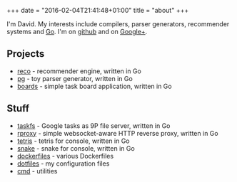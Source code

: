 +++
date = "2016-02-04T21:41:48+01:00"
title = "about"
+++

I'm David. My interests include compilers, parser generators, recommender systems and [Go](https://golang.org).
I'm on [github](https://github.com/davidrjenni) and on [Google+](https://plus.google.com/u/0/+DavidRJenni).

## Projects

- [reco](https://github.com/davidrjenni/reco) - recommender engine, written in Go
- [pg](https://github.com/davidrjenni/pg) - toy parser generator, written in Go
- [boards](https://boards.tools) - simple task board application, written in Go

## Stuff

- [taskfs](https://github.com/davidrjenni/taskfs) - Google tasks as 9P file server, written in Go
- [rproxy](https://github.com/davidrjenni/rproxy) - simple websocket-aware HTTP reverse proxy, written in Go
- [tetris](https://github.com/davidrjenni/tetris) - tetris for console, written in Go
- [snake](https://github.com/davidrjenni/snake) - snake for console, written in Go
- [dockerfiles](https://github.com/davidrjenni/dockerfiles) - various Dockerfiles
- [dotfiles](https://github.com/davidrjenni/dotfiles) - my configuration files
- [cmd](https://github.com/davidrjenni/dotfiles) - utilities

